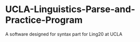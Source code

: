 # UCLA-Linguistics-Parse-and-Practice-Program
A software designed for syntax part for Ling20 at UCLA
